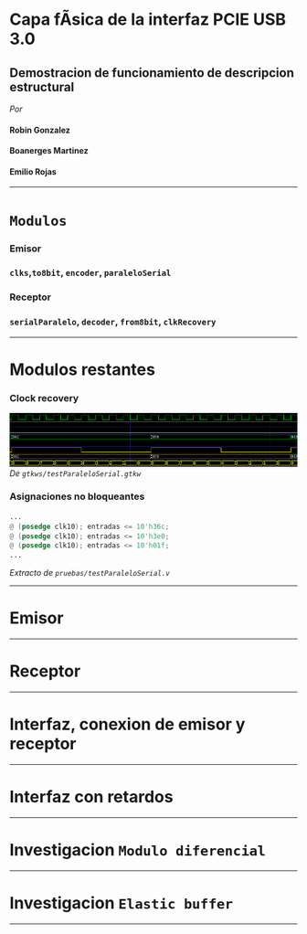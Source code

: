 # Capa fÃ­sica de la interfaz PCIE USB 3.0
## Demostracion de funcionamiento de descripcion estructural
_Por_
#### Robin Gonzalez
#### Boanerges Martinez
#### Emilio Rojas

---
# ```Modulos```
### Emisor
###  ```clks```,```to8bit```, ```encoder```, ```paraleloSerial``` 
### Receptor
###  ```serialParalelo```, ```decoder```, ```from8bit```, ```clkRecovery```

---

# Modulos restantes
### Clock recovery

![center](presentacion-4/temporizacion-correcta.png)
_De ```gtkws/testParaleloSerial.gtkw```_

### Asignaciones no bloqueantes

```verilog
...
@ (posedge clk10); entradas <= 10'h36c;
@ (posedge clk10); entradas <= 10'h3e0;
@ (posedge clk10); entradas <= 10'h01f;
...
```
_Extracto de ```pruebas/testParaleloSerial.v```_

---

# Emisor 

---

# Receptor 

---


# Interfaz, conexion de emisor y receptor 

---

# Interfaz con retardos

---


# Investigacion ```Modulo diferencial```

---

# Investigacion ```Elastic buffer```
---

